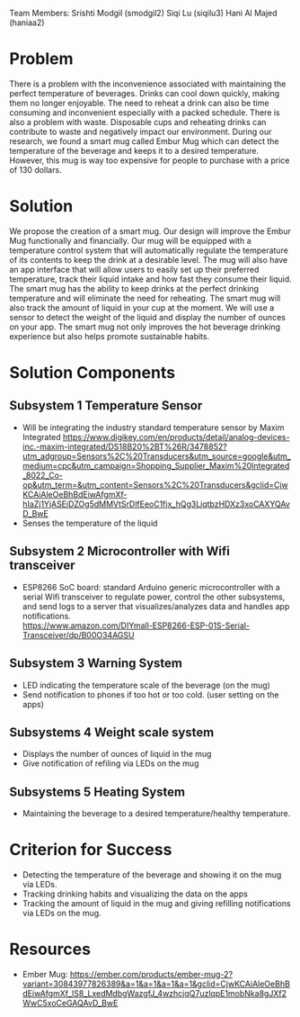
Team Members:
Srishti Modgil (smodgil2)
Siqi Lu (siqilu3)
Hani Al Majed (haniaa2)

# Problem

There is a problem with the inconvenience associated with maintaining the perfect temperature of beverages. Drinks can cool down quickly, making them no longer enjoyable. The need to reheat a drink can also be time consuming and inconvenient especially with a packed schedule. There is also a problem with waste. Disposable cups and reheating drinks can contribute to waste and negatively impact our environment. 
During our research, we found a smart mug called Embur Mug which can detect the temperature of the beverage and keeps it to a desired temperature. However, this mug is way too expensive for people to purchase with a price of 130 dollars. 

# Solution

We propose the creation of a smart mug. Our design will improve the Embur Mug functionally and financially. Our mug will be equipped with a temperature control system that will automatically regulate the temperature of its contents to keep the drink at a desirable level. The mug will also have an app interface  that will allow users to easily set up their preferred temperature, track their liquid intake and how fast they consume their liquid. The smart mug has the ability to keep drinks at the perfect drinking temperature and will eliminate the need for reheating. The smart mug will also track the amount of liquid in your cup at the moment. We will use a sensor to detect the weight of the liquid and display the number of ounces on your app. The smart mug not only improves the hot beverage drinking experience but also helps promote sustainable habits. 



# Solution Components

## Subsystem 1 Temperature Sensor 
- Will be integrating the industry standard temperature sensor by Maxim Integrated https://www.digikey.com/en/products/detail/analog-devices-inc.-maxim-integrated/DS18B20%2BT%26R/3478852?utm_adgroup=Sensors%2C%20Transducers&utm_source=google&utm_medium=cpc&utm_campaign=Shopping_Supplier_Maxim%20Integrated_8022_Co-op&utm_term=&utm_content=Sensors%2C%20Transducers&gclid=CjwKCAiAleOeBhBdEiwAfgmXf-hIaZj1YjASEiDZOg5dMMVtSrDlfEeoC1fjx_hQg3LjqtbzHDXz3xoCAXYQAvD_BwE 
- Senses the temperature of the liquid 

## Subsystem 2 Microcontroller with Wifi transceiver 
- ESP8266 SoC board: standard Arduino generic microcontroller with a serial Wifi transceiver to regulate power, control the other subsystems, and send logs to a server that visualizes/analyzes data and handles app notifications.  
https://www.amazon.com/DIYmall-ESP8266-ESP-01S-Serial-Transceiver/dp/B00O34AGSU 



## Subsystem 3 Warning System
- LED indicating the temperature scale of the beverage (on the mug)
- Send notification to phones if too hot or too cold. (user setting on the apps)

## Subsystems 4 Weight scale system 
- Displays the number of ounces of liquid in the mug 
- Give notification of refiling via LEDs on the mug

## Subsystems 5 Heating System
- Maintaining the beverage to a desired temperature/healthy temperature. 


# Criterion for Success

- Detecting the temperature of the beverage and showing it on the mug via LEDs.
- Tracking drinking habits and visualizing the data on the apps
- Tracking the amount of liquid in the mug and giving refilling notifications via LEDs on the mug.

# Resources
- Ember Mug: https://ember.com/products/ember-mug-2?variant=30843977826389&a=1&a=1&a=1&a=1&gclid=CjwKCAiAleOeBhBdEiwAfgmXf_lS8_LxedMdbgWazgfJ_4wzhcjqQ7uzlqpE1mobNka8gJXf2WwC5xoCeGAQAvD_BwE
